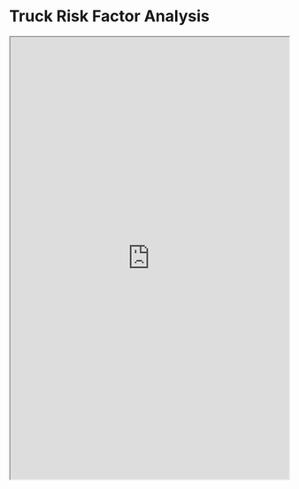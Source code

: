 <!DOCTYPE html>
<html>
<head>
    <title>Truck Risk Factor Analysis</title>
</head>
<body>
    <h1>Truck Risk Factor Analysis</h1>
    <iframe src="https://docs.google.com/viewer?url=https://github.com/<your-username>/<repo-name>/raw/main/TruckRiskAnalysis.pdf&embedded=true" 
            width="100%" height="800">
    </iframe>
</body>
</html>
